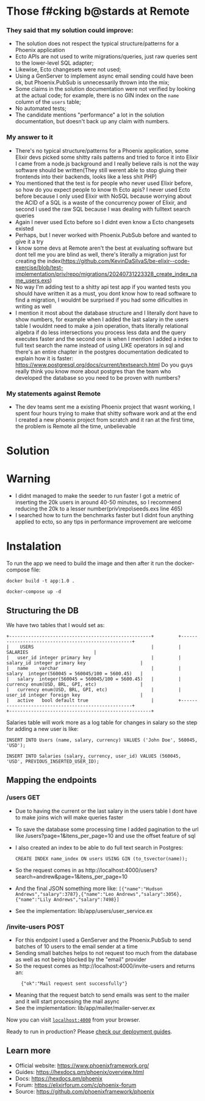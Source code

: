 # Those f#cking b@stards at Remote
### They said that my solution could improve:

- The solution does not respect the typical structure/patterns for a Phoenix application
- Ecto APIs are not used to write migrations/queries, just raw queries sent to the lower-level SQL adapter;
- Likewise, Ecto changesets were not used;
- Using a GenServer to implement async email sending could have been ok, but Phoenix.PubSub is unnecessarily thrown into the mix;
- Some claims in the solution documentation were not verified by looking at the actual code; for example, there is no GIN index on the `name` column of the `users` table;
- No automated tests;
- The candidate mentions "performance" a lot in the solution documentation, but doesn't back up any claim with numbers.

### My answer to it
  - There's no typical structure/patterns for a Phoenix application, some Elixir devs picked some shitty rails patterns and tried to force it into Elixir I came from a node.js background and I really believe rails is not the way software should be written(They still werent able to stop gluing their frontends into their backends, looks like a less shit PHP)
  - You mentioned that the test is for people who never used Elixir before, so how do you expect people to know th Ecto apis? I never used Ecto before because I only used Elixir with NoSQL because worrying about the ACID of a SQL is a waste of the concurrency power of Elixir, and second I used the raw SQL because I was dealing with fulltext search queries
  - Again I never used Ecto before so I didnt even know a Ecto changesets existed
  - Perhaps, but I never worked with Phoenix.PubSub before and wanted to give it a try
  - I know some devs at Remote aren't the best at evaluating software but dont tell me you are blind as well, there's literally a migration just for creating the index(https://github.com/KevinDaSilvaS/be-elixir--code-exercise/blob/test-implementation/priv/repo/migrations/20240731223328_create_index_name_users.exs)
  - No way I'm adding test to a shitty api test app if you wanted tests you should have written it as a must, you dont know how to read software to find a migration, I wouldnt be surprised if you had some dificulties in writing as well
  - I mention it most about the database structure and I literally dont have to show numbers, for example when I added the last salary in the users table I wouldnt need to make a join operation, thats literally relational algebra if do less intersections you process less data and the query executes faster and the second one is when I mention I added a index to full text search the name instead of using LIKE operators in sql and there's an entire chapter in the postgres documentation dedicated to explain how it is faster: https://www.postgresql.org/docs/current/textsearch.html Do you guys really think you know more about postgres than the team who developed the database so you need to be proven with numbers?

### My statements against Remote
  - The dev teams sent me a existing Phoenix project that wasnt working, I spent four hours trying to make that shitty software work and at the end I created a new phoenix project from scratch and it ran at the first time, the problem is Remote all the time, unbelievable

# Solution

# Warning
- I didnt managed to make the seeder to run faster I got a metric of inserting the 20k users in around 40-50 minutes, so I recommend reducing the 20k to a lesser number(priv\repo\seeds.exs line 465)
- I searched how to turn the benchmarks faster but I didnt foun anything applied to ecto, so any tips in performance improvement are welcome

# Instalation

To run the app we need to build the image and then after it run the docker-compose file:
```
docker build -t app:1.0 .

docker-compose up -d
```

## Structuring the DB

We have two tables that I would set as:

```
+----------------------------------------------------+         +----------------------------------------------------+
|    USERS                                           |         |                    SALARIES                        |
|   user_id integer primary key                      |         |   salary_id integer primary key                    |
|   name    varchar                                  |         |   salary  integer(560045 = 560045/100 = 5600.45)   |
|   salary  integer(560045 = 560045/100 = 5600.45)   |         |   currency enum(USD, BRL, GPI, etc)                |
|   currency enum(USD, BRL, GPI, etc)                |         |   user_id integer foreign key                      |
|   active   bool default true                       |         +----------------------------------------------------+
+----------------------------------------------------+
```

Salaries table will work more as a log table for changes in salary so the step for adding a new user is like:

```
INSERT INTO Users (name, salary, currency) VALUES ('John Doe', 560045, 'USD');

INSERT INTO Salaries (salary, currency, user_id) VALUES (560045, 'USD', PREVIOUS_INSERTED_USER_ID); 
```

## Mapping the endpoints

### /users GET
  -  Due to having the current or the last salary in the users table I dont have to make joins wich will make queries faster
  -  To save the database some processing time I added pagination to the url like /users?page=1&itens_per_page=10 and use the offset feature of sql
  -  I also created an index to be able to do full text search in Postgres:
      ```
      CREATE INDEX name_index ON users USING GIN (to_tsvector(name));
      ```
  - So the request comes in as http://localhost:4000/users?search=andrew&page=1&itens_per_page=10

  -  And the final JSON something more like:
    ```
         [{"name":"Hudson Andrews","salary":3787},{"name":"Leo Andrews","salary":3056},{"name":"Lily Andrews","salary":7498}]
    ```
  - See the implementation: lib/app/users/user_service.ex

### /invite-users POST
   - For this endpoint I used a GenServer and the Phoenix.PubSub to send batches of 10 users to the email sender at a time
   - Sending small batches helps to not request too much from the database as well as not being blocked by the "email" provider 
   - So the request comes as http://localhost:4000/invite-users and returns an:
     ```
       {"ok":"Mail request sent successfully"}
     ```
   - Meaning that the request batch to send emails was sent to the mailer and it will start processing the mail async
   - See the implementation: lib/app/mailer/mailer-server.ex



Now you can visit [`localhost:4000`](http://localhost:4000) from your browser.

Ready to run in production? Please [check our deployment guides](https://hexdocs.pm/phoenix/deployment.html).

## Learn more

  * Official website: https://www.phoenixframework.org/
  * Guides: https://hexdocs.pm/phoenix/overview.html
  * Docs: https://hexdocs.pm/phoenix
  * Forum: https://elixirforum.com/c/phoenix-forum
  * Source: https://github.com/phoenixframework/phoenix
